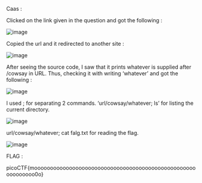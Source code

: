 Caas :  


Clicked on the link given in the question and got the following :

![image](https://github.com/parthhhhh21/picoCTF-writeups/assets/148140667/6517d2e3-78e8-4427-9581-32d1b51d4366)


Copied the url and it redirected to another site :

![image](https://github.com/parthhhhh21/picoCTF-writeups/assets/148140667/ac7d41a1-0f52-4833-9a6e-2a3d488dec3e)

After seeing the source code, I saw that it prints whatever is supplied after /cowsay in URL. Thus, checking it with writing ‘whatever’ and got the following :

![image](https://github.com/parthhhhh21/picoCTF-writeups/assets/148140667/c6c79aa7-5b09-4503-bca7-80098e0750d7)

I used ; for separating 2 commands. ‘url/cowsay/whatever; ls’ for listing the current directory.

![image](https://github.com/parthhhhh21/picoCTF-writeups/assets/148140667/a26c352c-4972-40c6-86c1-09d5e7195a7c)

url/cowsay/whatever; cat falg.txt for reading the flag.

![image](https://github.com/parthhhhh21/picoCTF-writeups/assets/148140667/00d2fa32-ee49-443e-830c-447dc00791d3)

FLAG :



picoCTF{moooooooooooooooooooooooooooooooooooooooooooooooooooooooooooo0o}






